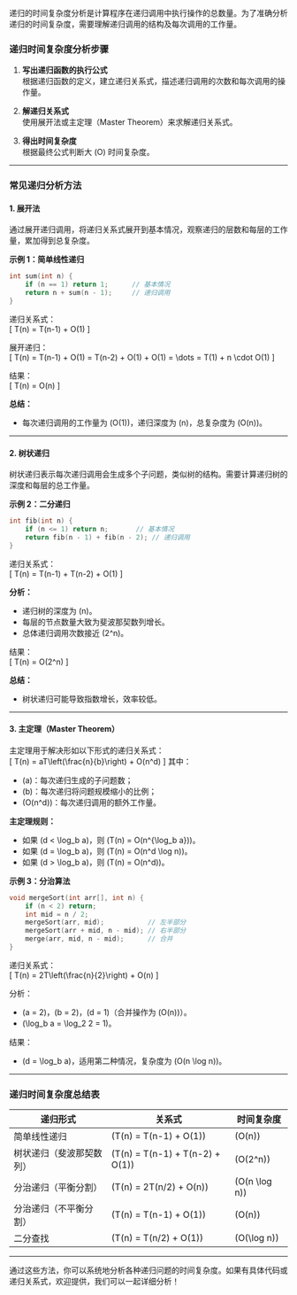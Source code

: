 递归的时间复杂度分析是计算程序在递归调用中执行操作的总数量。为了准确分析递归的时间复杂度，需要理解递归调用的结构及每次调用的工作量。

### **递归时间复杂度分析步骤**

1. **写出递归函数的执行公式**  
   根据递归函数的定义，建立递归关系式，描述递归调用的次数和每次调用的操作量。

2. **解递归关系式**  
   使用展开法或主定理（Master Theorem）来求解递归关系式。

3. **得出时间复杂度**  
   根据最终公式判断大 \(O\) 时间复杂度。

---

### **常见递归分析方法**

#### **1. 展开法**

通过展开递归调用，将递归关系式展开到基本情况，观察递归的层数和每层的工作量，累加得到总复杂度。

**示例 1：简单线性递归**
```c
int sum(int n) {
    if (n == 1) return 1;      // 基本情况
    return n + sum(n - 1);     // 递归调用
}
```
递归关系式：  
\[
T(n) = T(n-1) + O(1)
\]

展开递归：  
\[
T(n) = T(n-1) + O(1) = T(n-2) + O(1) + O(1) = \dots = T(1) + n \cdot O(1)
\]

结果：  
\[
T(n) = O(n)
\]

**总结：**  
- 每次递归调用的工作量为 \(O(1)\)，递归深度为 \(n\)，总复杂度为 \(O(n)\)。

---

#### **2. 树状递归**

树状递归表示每次递归调用会生成多个子问题，类似树的结构。需要计算递归树的深度和每层的总工作量。

**示例 2：二分递归**
```c
int fib(int n) {
    if (n <= 1) return n;       // 基本情况
    return fib(n - 1) + fib(n - 2); // 递归调用
}
```

递归关系式：  
\[
T(n) = T(n-1) + T(n-2) + O(1)
\]

**分析：**  
- 递归树的深度为 \(n\)。
- 每层的节点数量大致为斐波那契数列增长。
- 总体递归调用次数接近 \(2^n\)。

结果：  
\[
T(n) = O(2^n)
\]

**总结：**  
- 树状递归可能导致指数增长，效率较低。

---

#### **3. 主定理（Master Theorem）**

主定理用于解决形如以下形式的递归关系式：  
\[
T(n) = aT\left(\frac{n}{b}\right) + O(n^d)
\]
其中：
- \(a\)：每次递归生成的子问题数；
- \(b\)：每次递归将问题规模缩小的比例；
- \(O(n^d)\)：每次递归调用的额外工作量。

**主定理规则：**
- 如果 \(d < \log_b a\)，则 \(T(n) = O(n^{\log_b a})\)。
- 如果 \(d = \log_b a\)，则 \(T(n) = O(n^d \log n)\)。
- 如果 \(d > \log_b a\)，则 \(T(n) = O(n^d)\)。

**示例 3：分治算法**
```c
void mergeSort(int arr[], int n) {
    if (n < 2) return;
    int mid = n / 2;
    mergeSort(arr, mid);           // 左半部分
    mergeSort(arr + mid, n - mid); // 右半部分
    merge(arr, mid, n - mid);      // 合并
}
```

递归关系式：  
\[
T(n) = 2T\left(\frac{n}{2}\right) + O(n)
\]

分析：  
- \(a = 2\)，\(b = 2\)，\(d = 1\)（合并操作为 \(O(n)\)）。
- \(\log_b a = \log_2 2 = 1\)。

结果：  
- \(d = \log_b a\)，适用第二种情况，复杂度为 \(O(n \log n)\)。

---

### **递归时间复杂度总结表**

| 递归形式                     | 关系式                                | 时间复杂度    |
|------------------------------|---------------------------------------|--------------|
| 简单线性递归                | \(T(n) = T(n-1) + O(1)\)              | \(O(n)\)     |
| 树状递归（斐波那契数列）    | \(T(n) = T(n-1) + T(n-2) + O(1)\)     | \(O(2^n)\)   |
| 分治递归（平衡分割）        | \(T(n) = 2T(n/2) + O(n)\)             | \(O(n \log n)\) |
| 分治递归（不平衡分割）      | \(T(n) = T(n-1) + O(1)\)              | \(O(n)\)     |
| 二分查找                   | \(T(n) = T(n/2) + O(1)\)              | \(O(\log n)\)|

---

通过这些方法，你可以系统地分析各种递归问题的时间复杂度。如果有具体代码或递归关系式，欢迎提供，我们可以一起详细分析！
